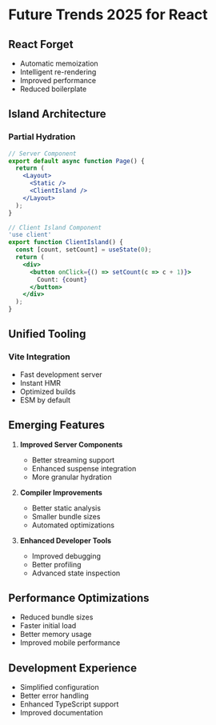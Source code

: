 # Future Trends 2025 for React

## React Forget
- Automatic memoization
- Intelligent re-rendering
- Improved performance
- Reduced boilerplate

## Island Architecture
### Partial Hydration
```jsx
// Server Component
export default async function Page() {
  return (
    <Layout>
      <Static />
      <ClientIsland />
    </Layout>
  );
}

// Client Island Component
'use client'
export function ClientIsland() {
  const [count, setCount] = useState(0);
  return (
    <div>
      <button onClick={() => setCount(c => c + 1)}>
        Count: {count}
      </button>
    </div>
  );
}
```

## Unified Tooling
### Vite Integration
- Fast development server
- Instant HMR
- Optimized builds
- ESM by default

## Emerging Features
1. **Improved Server Components**
   - Better streaming support
   - Enhanced suspense integration
   - More granular hydration

2. **Compiler Improvements**
   - Better static analysis
   - Smaller bundle sizes
   - Automated optimizations

3. **Enhanced Developer Tools**
   - Improved debugging
   - Better profiling
   - Advanced state inspection

## Performance Optimizations
- Reduced bundle sizes
- Faster initial load
- Better memory usage
- Improved mobile performance

## Development Experience
- Simplified configuration
- Better error handling
- Enhanced TypeScript support
- Improved documentation